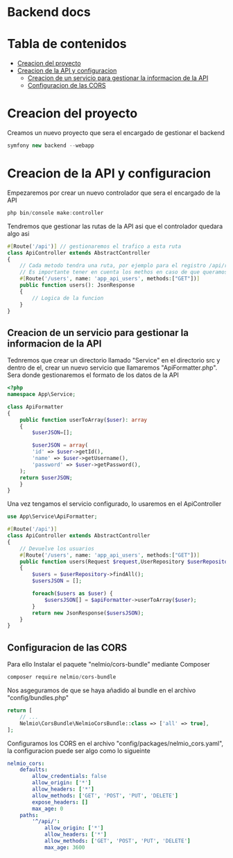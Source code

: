 # Backend docs

# Tabla de contenidos
- [Creacion del proyecto](#creacion-del-proyecto)
- [Creacion de la API y configuracion](#creamos-el-controlador-de-la-api)
  - [Creacion de un servicio para gestionar la informacion de la API](#creacion-de-un-servicio-para-gestionar-la-informacion-de-la-api)
  - [Configuracion de las CORS](#configuracion-de-las-cors)

# Creacion del proyecto
Creamos un nuevo proyecto que sera el encargado de gestionar el backend
```php
symfony new backend --webapp
```

# Creacion de la API y configuracion
Empezaremos por crear un nuevo controlador que sera el encargado de la API
```powershell
php bin/console make:controller
```
Tendremos que gestionar las rutas de la API asi que el controlador quedara algo asi
```php
#[Route('/api')] // gestionaremos el trafico a esta ruta
class ApiController extends AbstractController
{
    // Cada metodo tendra una ruta, por ejemplo para el registro /api/register
    // Es importante tener en cuenta los methos en caso de que queramos usar GET o POST
    #[Route('/users', name: 'app_api_users', methods:["GET"])]
    public function users(): JsonResponse
    {
        // Logica de la funcion
    }
}
```

## Creacion de un servicio para gestionar la informacion de la API
Tednremos que crear un directorio llamado "Service" en el directorio src y dentro de el, crear un nuevo servicio que llamaremos "ApiFormatter.php". Sera donde gestionaremos el formato de los datos de la API
```php 
<?php
namespace App\Service;

class ApiFormatter
{
    public function userToArray($user): array
    {
        $userJSON=[];

        $userJSON = array(
        'id' => $user->getId(),
        'name' => $user->getUsername(),
        'password' => $user->getPassword(),
    );
    return $userJSON;
    }
}
```
Una vez tengamos el servicio configurado, lo usaremos en el ApiController
```php
use App\Service\ApiFormatter;

#[Route('/api')]
class ApiController extends AbstractController
{
    // Devuelve los usuarios
    #[Route('/users', name: 'app_api_users', methods:["GET"])]
    public function users(Request $request,UserRepository $userRepository, Apiformatter $apiFormatter): JsonResponse
    {
        $users = $userRepository->findAll();
        $usersJSON = [];

        foreach($users as $user) {
            $usersJSON[] = $apiFormatter->userToArray($user);
        }
        return new JsonResponse($usersJSON);
    }
}
```

## Configuracion de las CORS
Para ello Instalar el paquete "nelmio/cors-bundle" mediante Composer
```powershell
composer require nelmio/cors-bundle
```
Nos asgeguramos de que se haya añadido al bundle en el archivo "config/bundles.php"
```php
return [
    // ...
    Nelmio\CorsBundle\NelmioCorsBundle::class => ['all' => true],
];
```
Configuramos los CORS en el archivo "config/packages/nelmio_cors.yaml", la configuracion puede ser algo como lo sigueinte
```yaml
nelmio_cors:
    defaults:
        allow_credentials: false
        allow_origin: ['*']
        allow_headers: ['*']
        allow_methods: ['GET', 'POST', 'PUT', 'DELETE']
        expose_headers: []
        max_age: 0
    paths:
        '^/api/':
            allow_origin: ['*']
            allow_headers: ['*']
            allow_methods: ['GET', 'POST', 'PUT', 'DELETE']
            max_age: 3600
```